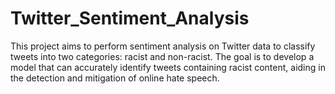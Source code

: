 # Twitter_Sentiment_Analysis
This project aims to perform sentiment analysis on Twitter data to classify tweets into two categories: racist and non-racist. The goal is to develop a model that can accurately identify tweets containing racist content, aiding in the detection and mitigation of online hate speech.
